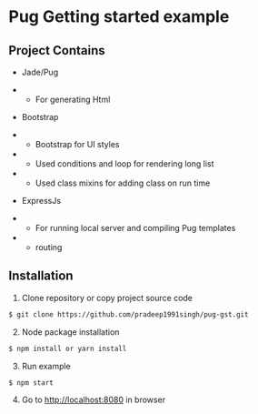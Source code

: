 # Pug Getting started example

## Project Contains

- Jade/Pug
- - For generating Html

- Bootstrap 
- - Bootstrap for UI styles
- - Used conditions and loop for rendering long list
- - Used class mixins for adding class on run time

-  ExpressJs
- - For running local server and compiling Pug templates
- - routing

## Installation
  1. Clone repository or copy project source code 

  ```sh
  $ git clone https://github.com/pradeep1991singh/pug-gst.git
  ```

  2. Node package installation
  ```sh
  $ npm install or yarn install
  ```

  3. Run example
  ```sh 
  $ npm start
  ```

  4. Go to <a href="http://localhost:8080">http://localhost:8080</a> in browser
